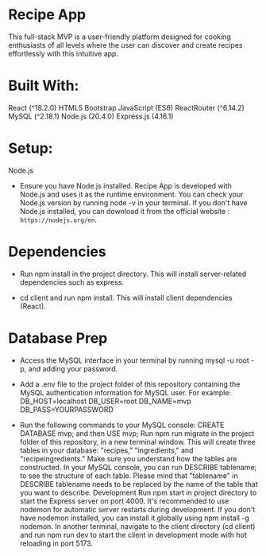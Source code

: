 # Recipe App

This full-stack MVP is a user-friendly platform designed for cooking enthusiasts of all levels where the user can discover and create recipes effortlessly with this intuitive app.

# Built With:

React (^18.2.0)
HTML5
Bootstrap
JavaScript (ES6)
ReactRouter (^6.14.2)
MySQL (^2.18.1)
Node.js (20.4.0)
Express.js (4.16.1)


# Setup: 
Node.js

- Ensure you have Node.js installed. Recipe App is developed with Node.js and uses it as the runtime environment. You can check your Node.js version by running node -v in your terminal. If you don't have Node.js installed, you can download it from the official website : `https://nodejs.org/en`.

# Dependencies

- Run npm install in the project directory. This will install server-related dependencies such as express.

- cd client and run npm install. This will install client dependencies (React).

# Database Prep

- Access the MySQL interface in your terminal by running mysql -u root -p, and adding your password.

- Add a .env file to the project folder of this repository containing the MySQL authentication information for MySQL user. For example:
  DB_HOST=localhost
  DB_USER=root
  DB_NAME=mvp
  DB_PASS=YOURPASSWORD

- Run the following commands to your MySQL console: CREATE DATABASE mvp; and then USE mvp;
Run npm run migrate in the project folder of this repository, in a new terminal window. This will create three tables in your database: "recipes," "ingredients," and "recipeingredients."
Make sure you understand how the tables are constructed. In your MySQL console, you can run DESCRIBE tablename; to see the structure of each table. Please mind that "tablename" in DESCRIBE tablename needs to be replaced by the name of the table that you want to describe.
Development
Run npm start in project directory to start the Express server on port 4000. It's recommended to use nodemon for automatic server restarts during development. If you don't have nodemon installed, you can install it globally using npm install -g nodemon.
In another terminal, navigate to the client directory (cd client) and run npm run dev to start the client in development mode with hot reloading in port 5173.